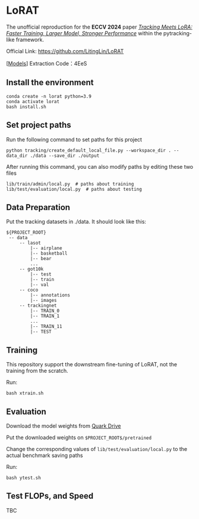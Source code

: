 # LoRAT
The unofficial reproduction for the **ECCV 2024** paper [_Tracking Meets LoRA: Faster Training, Larger
Model, Stronger Performance_](https://www.ecva.net/papers/eccv_2024/papers_ECCV/papers/00113.pdf) within the pytracking-like framework.  

Official Link: https://github.com/LitingLin/LoRAT

[[Models](https://pan.quark.cn/s/e71acbd77f77)] Extraction Code：4EeS  

## Install the environment
```
conda create -n lorat python=3.9
conda activate lorat
bash install.sh
```


## Set project paths
Run the following command to set paths for this project
```
python tracking/create_default_local_file.py --workspace_dir . --data_dir ./data --save_dir ./output
```
After running this command, you can also modify paths by editing these two files
```
lib/train/admin/local.py  # paths about training
lib/test/evaluation/local.py  # paths about testing
```

## Data Preparation
Put the tracking datasets in ./data. It should look like this:
   ```
   ${PROJECT_ROOT}
    -- data
        -- lasot
            |-- airplane
            |-- basketball
            |-- bear
            ...
        -- got10k
            |-- test
            |-- train
            |-- val
        -- coco
            |-- annotations
            |-- images
        -- trackingnet
            |-- TRAIN_0
            |-- TRAIN_1
            ...
            |-- TRAIN_11
            |-- TEST
   ```


## Training
This repository support the downstream fine-tuning of LoRAT, not the training from the scratch.

Run:
```
bash xtrain.sh
```

## Evaluation
Download the model weights from [Quark Drive](https://pan.quark.cn/s/e71acbd77f77) 

Put the downloaded weights on `$PROJECT_ROOT$/pretrained`

Change the corresponding values of `lib/test/evaluation/local.py` to the actual benchmark saving paths

Run:
```
bash ytest.sh
```


## Test FLOPs, and Speed
TBC

